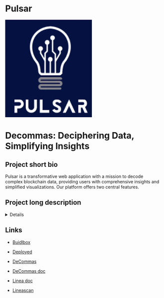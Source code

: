 # Pulsar

![logo](front/public/images/banner.png)

# Decommas: Deciphering Data, Simplifying Insights

## Project short bio

Pulsar is a transformative web application with a mission to decode complex blockchain data, providing users with comprehensive insights and simplified visualizations. Our platform offers two central features.

## Project long description

<details>
<summary>Details</summary>

## Wallet Visualization:

### Erc20, NFT, and Transactions:

Pulsar offers a holistic view of your blockchain wallet, encompassing ERC20 tokens, NFTs, and transaction histories.

### User-Centric:

We prioritize user-friendliness, ensuring individuals of all backgrounds can easily access and comprehend their wallet data.

## Blockchain Data for Informed Decision-Making:

### Empowering Insights:

Pulsar equips users with data-driven insights, aiding them in making informed decisions within the blockchain space.

### High-Volume Analytics:

Our platform can efficiently handle large datasets, making it a valuable tool for users with significant blockchain activities.

## Development:

### Innovation:

Pulsar is dedicated to providing a unique and innovative user experience, setting new standards in blockchain data visualization.

## Future Prospects:

Pulsar is poised for future growth and development. We are actively exploring opportunities for integration with Optimism and OP-stack chains (Base, opBNB), expanding our capabilities and enhancing the user experience.

## Conclusion:

Pulsar is not just a blockchain data tool; it's a catalyst for change in how users interact with blockchain technology. We simplify complex data, offering users clear and comprehensive insights into their blockchain activities. Join us on this exciting journey as we explore DeCommas' "Mission Control" API and redefine the way data is deciphered and insights are simplified for users worldwide.

</details>

## Links

- [Buidlbox](https://app.buidlbox.io/projects/pulsar)

- [Deployed](https://pulsar-seven.vercel.app/)

- [DeCommas](https://decommas.io/)

- [DeCommas doc](https://childlike-draw-f65.notion.site/DeCommas-API-8a27a7894ded487b9ad5805ddc207f07)

- [Linea doc](https://docs.linea.build/)

- [Lineascan](https://goerli.lineascan.build/)
